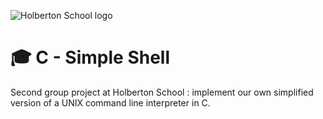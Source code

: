 ![Holberton School logo](https://user-images.githubusercontent.com/120781178/229278297-98c6e4b7-f15f-4788-a893-15cb97f10351.png)

# :mortar_board: C - Simple Shell

Second group project at Holberton School : implement our own simplified version of a UNIX command line interpreter in C.



